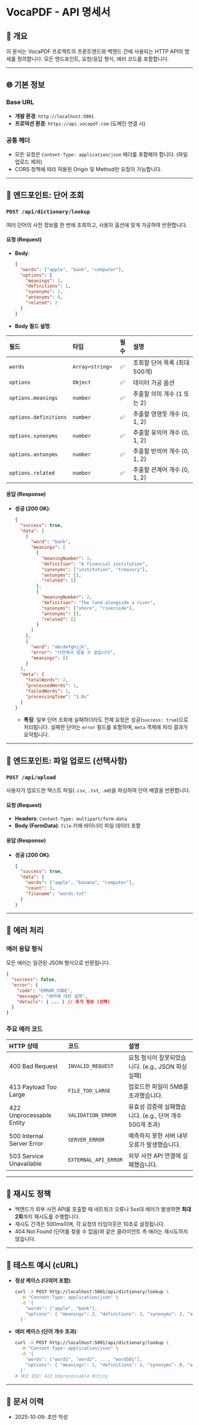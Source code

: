 # VocaPDF - API 명세서

## 📌 개요

이 문서는 VocaPDF 프로젝트의 프론트엔드와 백엔드 간에 사용되는 HTTP API의 명세를 정의합니다. 모든 엔드포인트, 요청/응답 형식, 에러 코드를 포함합니다.

---

## 🌐 기본 정보

### Base URL

-   **개발 환경**: `http://localhost:5001`
-   **프로덕션 환경**: `https://api.vocapdf.com` (도메인 연결 시)

### 공통 헤더

-   모든 요청은 `Content-Type: application/json` 헤더를 포함해야 합니다. (파일 업로드 제외)
-   CORS 정책에 따라 허용된 Origin 및 Method만 요청이 가능합니다.

---

## 📡 엔드포인트: 단어 조회

### `POST /api/dictionary/lookup`

여러 단어의 사전 정보를 한 번에 조회하고, 사용자 옵션에 맞게 가공하여 반환합니다.

#### 요청 (Request)

-   **Body**:
    ```json
    {
      "words": ["apple", "bank", "computer"],
      "options": {
        "meanings": 2,
        "definitions": 1,
        "synonyms": 2,
        "antonyms": 0,
        "related": 2
      }
    }
    ```

-   **Body 필드 설명**:

| 필드 | 타입 | 필수 | 설명 |
| :--- | :--- | :--: | :--- |
| `words` | `Array<string>` | ✅ | 조회할 단어 목록 (최대 500개) |
| `options` | `Object` | ✅ | 데이터 가공 옵션 |
| `options.meanings` | `number` | ✅ | 추출할 의미 개수 (1 또는 2) |
| `options.definitions` | `number` | ✅ | 추출할 영영뜻 개수 (0, 1, 2) |
| `options.synonyms` | `number` | ✅ | 추출할 유의어 개수 (0, 1, 2) |
| `options.antonyms` | `number` | ✅ | 추출할 반의어 개수 (0, 1, 2) |
| `options.related` | `number` | ✅ | 추출할 관계어 개수 (0, 1, 2) |

#### 응답 (Response)

-   **성공 (200 OK)**:
    ```json
    {
      "success": true,
      "data": [
        {
          "word": "bank",
          "meanings": [
            {
              "meaningNumber": 1,
              "definition": "A financial institution",
              "synonyms": ["institution", "treasury"],
              "antonyms": [],
              "related": []
            },
            {
              "meaningNumber": 2,
              "definition": "The land alongside a river",
              "synonyms": ["shore", "riverside"],
              "antonyms": [],
              "related": []
            }
          ]
        },
        {
          "word": "abcdefghijk",
          "error": "사전에서 찾을 수 없습니다",
          "meanings": []
        }
      ],
      "meta": {
        "totalWords": 2,
        "processedWords": 1,
        "failedWords": 1,
        "processingTime": "1.8s"
      }
    }
    ```
    -   **특징**: 일부 단어 조회에 실패하더라도 전체 요청은 성공(`success: true`)으로 처리됩니다. 실패한 단어는 `error` 필드를 포함하며, `meta` 객체에 처리 결과가 요약됩니다.

---

## 📡 엔드포인트: 파일 업로드 (선택사항)

### `POST /api/upload`

사용자가 업로드한 텍스트 파일(`.csv`, `.txt`, `.md`)을 파싱하여 단어 배열을 반환합니다.

#### 요청 (Request)

-   **Headers**: `Content-Type: multipart/form-data`
-   **Body (FormData)**: `file` 키에 바이너리 파일 데이터 포함

#### 응답 (Response)

-   **성공 (200 OK)**:
    ```json
    {
      "success": true,
      "data": {
        "words": ["apple", "banana", "computer"],
        "count": 3,
        "filename": "words.txt"
      }
    }
    ```

---

## 🔄 에러 처리

### 에러 응답 형식

모든 에러는 일관된 JSON 형식으로 반환됩니다.

```json
{
  "success": false,
  "error": {
    "code": "ERROR_CODE",
    "message": "에러에 대한 설명",
    "details": { ... } // 추가 정보 (선택)
  }
}
```

### 주요 에러 코드

| HTTP 상태 | 코드 | 설명 |
| :--- | :--- | :--- |
| 400 Bad Request | `INVALID_REQUEST` | 요청 형식이 잘못되었습니다. (e.g., JSON 파싱 실패) |
| 413 Payload Too Large | `FILE_TOO_LARGE` | 업로드한 파일이 5MB를 초과했습니다. |
| 422 Unprocessable Entity | `VALIDATION_ERROR` | 유효성 검증에 실패했습니다. (e.g., 단어 개수 500개 초과) |
| 500 Internal Server Error | `SERVER_ERROR` | 예측하지 못한 서버 내부 오류가 발생했습니다. |
| 503 Service Unavailable | `EXTERNAL_API_ERROR` | 외부 사전 API 연결에 실패했습니다. |

---

## 🔁 재시도 정책

-   백엔드가 외부 사전 API를 호출할 때 네트워크 오류나 5xx대 에러가 발생하면 **최대 2회**까지 재시도를 수행합니다.
-   재시도 간격은 500ms이며, 각 요청의 타임아웃은 10초로 설정됩니다.
-   404 Not Found (단어를 찾을 수 없음)와 같은 클라이언트 측 에러는 재시도하지 않습니다.

---

## 🧪 테스트 예시 (cURL)

-   **정상 케이스 (다의어 포함)**:
    ```bash
    curl -X POST http://localhost:5001/api/dictionary/lookup \
      -H "Content-Type: application/json" \
      -d '{
        "words": ["apple", "bank"],
        "options": { "meanings": 2, "definitions": 1, "synonyms": 2, "antonyms": 0, "related": 0 }
      }'
    ```

-   **에러 케이스 (단어 개수 초과)**:
    ```bash
    curl -X POST http://localhost:5001/api/dictionary/lookup \
      -H "Content-Type: application/json" \
      -d '{
        "words": ["word1", "word2", ..., "word501"],
        "options": { "meanings": 1, "definitions": 1, "synonyms": 0, "antonyms": 0, "related": 0 }
      }'
    # 예상 응답: 422 Unprocessable Entity
    ```

---

## 📝 문서 이력
- 2025-10-09: 초안 작성